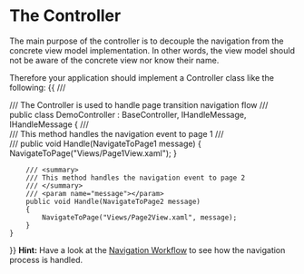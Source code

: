 # The Controller 

The main purpose of the controller is to decouple the navigation from the concrete view model implementation. In other words, the view model should not be aware of the concrete view nor know their name.

Therefore your application should implement a Controller class like the following:
{{
    /// <summary>
    /// The Controller is used to handle page transition navigation flow
    /// </summary>
    public class DemoController : BaseController,
        IHandleMessage<NavigateToPage1>,
        IHandleMessage<NavigateToPage2>
    {
        /// <summary>
        /// This method handles the navigation event to page 1
        /// </summary>
        /// <param name="message"></param>
        public void Handle(NavigateToPage1 message)
        {
            NavigateToPage("Views/Page1View.xaml");
        }

        /// <summary>
        /// This method handles the navigation event to page 2
        /// </summary>
        /// <param name="message"></param>
        public void Handle(NavigateToPage2 message)
        {
            NavigateToPage("Views/Page2View.xaml", message);
        }
    }
}}
**Hint:**
Have a look at the [Navigation Workflow](NavigationWorkflow) to see how the navigation process is handled.